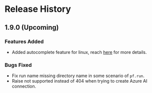 # Release History

## 1.9.0 (Upcoming)

### Features Added
- Added autocomplete feature for linux, reach [here](https://microsoft.github.io/promptflow/reference/pf-command-reference.html#autocomplete) for more details.

### Bugs Fixed
- Fix run name missing directory name in some scenario of `pf.run`.
- Raise not supported instead of 404 when trying to create Azure AI connection.
